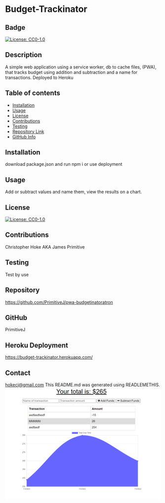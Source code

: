   # Budget-Trackinator
  ## Badge
  [![License: CC0-1.0](https://licensebuttons.net/l/zero/1.0/80x15.png)](http://creativecommons.org/publicdomain/zero/1.0/)
  ## Description 
  A simple web application using a service worker, db to cache files, (PWA), that tracks budget using addition and subtraction and a name for transactions. Deployed to Heroku
  ## Table of contents
  - [Installation](#Installation)
  - [Usage](#Usage)
  - [License](#License)
  - [Contributions](#Contributions)
  - [Testing](#Testing)
  - [Repository Link](#Repository)
  - [GitHub Info](#GitHub) 
  ## Installation
  download package.json and run npm i or use deployment
  ## Usage
  Add or subtract values and name them, view the results on a chart. 
  ## License
  [![License: CC0-1.0](https://licensebuttons.net/l/zero/1.0/80x15.png)](http://creativecommons.org/publicdomain/zero/1.0/)
  ## Contributions
  Christopher Hoke AKA James Primitive
  ## Testing
  Test by use
  ## Repository
  https://github.com/PrimitiveJ/pwa-budgetinatoratron
  ## GitHub
  PrimitiveJ
  ## Heroku Deployment
  https://budget-trackinator.herokuapp.com/
  ## Contact
  hokecj@gmail.com
  This README.md was generated using READLEMETHIS.
  ![screenshot](2022-07-03-18-13-budget-trackinator.herokuapp.com.png)